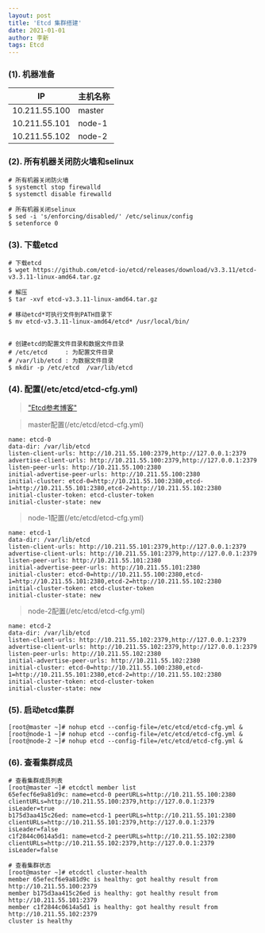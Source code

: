 ```yaml
---
layout: post
title: 'Etcd 集群搭建'
date: 2021-01-01
author: 李新
tags: Etcd
---
```


### (1). 机器准备

|     IP         | 主机名称     |
|  ----          |   ----      |
| 10.211.55.100  |  master     |
| 10.211.55.101  |  node-1     |
| 10.211.55.102  |  node-2     |

### (2). 所有机器关闭防火墙和selinux
```
# 所有机器关闭防火墙
$ systemctl stop firewalld
$ systemctl disable firewalld

# 所有机器关闭selinux
$ sed -i 's/enforcing/disabled/' /etc/selinux/config 
$ setenforce 0
```
### (3). 下载etcd
```
# 下载etcd
$ wget https://github.com/etcd-io/etcd/releases/download/v3.3.11/etcd-v3.3.11-linux-amd64.tar.gz

# 解压
$ tar -xvf etcd-v3.3.11-linux-amd64.tar.gz

# 移动etcd*可执行文件到PATH目录下
$ mv etcd-v3.3.11-linux-amd64/etcd* /usr/local/bin/


# 创建etcd的配置文件目录和数据文件目录
# /etc/etcd     : 为配置文件目录
# /var/lib/etcd : 为数据文件目录
$ mkdir -p /etc/etcd  /var/lib/etcd
```
### (4). 配置(/etc/etcd/etcd-cfg.yml)
> ["Etcd参考博客"](https://www.jianshu.com/p/b399cb3c2516)

> master配置(/etc/etcd/etcd-cfg.yml)

```
name: etcd-0
data-dir: /var/lib/etcd
listen-client-urls: http://10.211.55.100:2379,http://127.0.0.1:2379
advertise-client-urls: http://10.211.55.100:2379,http://127.0.0.1:2379
listen-peer-urls: http://10.211.55.100:2380
initial-advertise-peer-urls: http://10.211.55.100:2380
initial-cluster: etcd-0=http://10.211.55.100:2380,etcd-1=http://10.211.55.101:2380,etcd-2=http://10.211.55.102:2380
initial-cluster-token: etcd-cluster-token
initial-cluster-state: new
```

> node-1配置(/etc/etcd/etcd-cfg.yml)

```
name: etcd-1
data-dir: /var/lib/etcd
listen-client-urls: http://10.211.55.101:2379,http://127.0.0.1:2379
advertise-client-urls: http://10.211.55.101:2379,http://127.0.0.1:2379
listen-peer-urls: http://10.211.55.101:2380
initial-advertise-peer-urls: http://10.211.55.101:2380
initial-cluster: etcd-0=http://10.211.55.100:2380,etcd-1=http://10.211.55.101:2380,etcd-2=http://10.211.55.102:2380
initial-cluster-token: etcd-cluster-token
initial-cluster-state: new
```

> node-2配置(/etc/etcd/etcd-cfg.yml)

```
name: etcd-2
data-dir: /var/lib/etcd
listen-client-urls: http://10.211.55.102:2379,http://127.0.0.1:2379
advertise-client-urls: http://10.211.55.102:2379,http://127.0.0.1:2379
listen-peer-urls: http://10.211.55.102:2380
initial-advertise-peer-urls: http://10.211.55.102:2380
initial-cluster: etcd-0=http://10.211.55.100:2380,etcd-1=http://10.211.55.101:2380,etcd-2=http://10.211.55.102:2380
initial-cluster-token: etcd-cluster-token
initial-cluster-state: new
```

### (5). 启动etcd集群
```
[root@master ~]# nohup etcd --config-file=/etc/etcd/etcd-cfg.yml & 
[root@node-1 ~]# nohup etcd --config-file=/etc/etcd/etcd-cfg.yml &
[root@node-2 ~]# nohup etcd --config-file=/etc/etcd/etcd-cfg.yml & 
```
### (6). 查看集群成员
```
# 查看集群成员列表
[root@master ~]# etcdctl member list
65efecf6e9a81d9c: name=etcd-0 peerURLs=http://10.211.55.100:2380 clientURLs=http://10.211.55.100:2379,http://127.0.0.1:2379 isLeader=true
b175d3aa415c26ed: name=etcd-1 peerURLs=http://10.211.55.101:2380 clientURLs=http://10.211.55.101:2379,http://127.0.0.1:2379 isLeader=false
c1f2844c0614a5d1: name=etcd-2 peerURLs=http://10.211.55.102:2380 clientURLs=http://10.211.55.102:2379,http://127.0.0.1:2379 isLeader=false

# 查看集群状态
[root@master ~]# etcdctl cluster-health
member 65efecf6e9a81d9c is healthy: got healthy result from http://10.211.55.100:2379
member b175d3aa415c26ed is healthy: got healthy result from http://10.211.55.101:2379
member c1f2844c0614a5d1 is healthy: got healthy result from http://10.211.55.102:2379
cluster is healthy
```
